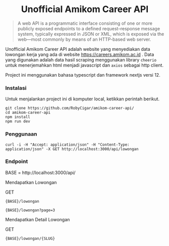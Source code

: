<h1 align="center">Unofficial Amikom Career API</h1>

> A web API is a programmatic interface consisting of one or more publicly exposed endpoints to a defined request–response message system, typically expressed in JSON or XML, which is exposed via the web—most commonly by means of an HTTP-based web server.

Unofficial Amikom Career API adalah website yang menyediakan data lowongan kerja yang ada di website https://careers.amikom.ac.id . Data yang digunakan adalah data hasil scraping menggunakan library `cheerio` untuk menerjemahkan html menjadi javascript dan `axios` sebagai http client.

Project ini menggunakan bahasa typescript dan framework nextjs versi 12.

### Instalasi

Untuk menjalankan project ini di komputer local, ketikkan perintah berikut.

```
git clone https://github.com/RobyCigar/amikom-career-api/
cd amikom-career-api
npm install
npm run dev
```

### Penggunaan

```
curl -i -H "Accept: application/json" -H "Content-Type: application/json" -X GET http://localhost:3000/api/lowongan
```

### Endpoint

BASE = http://localhost:3000/api/

Mendapatkan Lowongan

GET

```
{BASE}/lowongan
```

```
{BASE}/lowongan?page=3
```

Mendapatkan Detail Lowongan

GET

```
{BASE}/lowongan/{SLUG}
```
